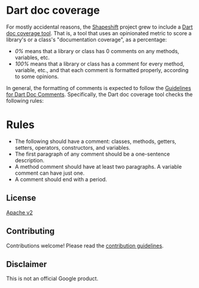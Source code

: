Dart doc coverage
=================

For mostly accidental reasons, the
[Shapeshift](https://github.com/google/dart-shapeshift) project grew to include
a [Dart doc coverage tool](http://google.github.io/dart-shapeshift/). That is,
a tool that uses an opinionated metric to score a library's or a class's
"documentation coverage", as a percentage:

* _0%_ means that a library or class has 0 comments on any methods, variables,
  etc.
* _100%_ means that a library or class has a comment for every method,
  variable, etc., and that each comment is formatted properly, according to
  some opinions.

In general, the formatting of comments is expected to follow the
[Guidelines for Dart Doc Comments](https://www.dartlang.org/articles/doc-comment-guidelines/).
Specifically, the Dart doc coverage tool checks the following rules:

Rules
=====

* The following should have a comment: classes, methods, getters, setters,
  operators, constructors, and variables.
* The first paragraph of any comment should be a one-sentence description.
* A method comment should have at least two paragraphs. A variable comment
  can have just one.
* A comment should end with a period.

License
-------

[Apache v2](LICENSE)

Contributing
------------

Contributions welcome! Please read the
[contribution guidelines](CONTRIBUTING.md).

Disclaimer
----------

This is not an official Google product.